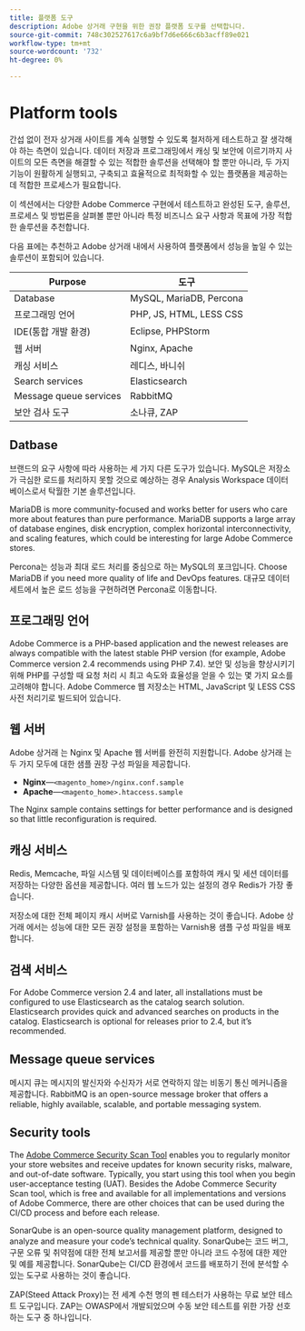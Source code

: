 ```yaml
---
title: 플랫폼 도구
description: Adobe 상거래 구현을 위한 권장 플랫폼 도구를 선택합니다.
source-git-commit: 748c302527617c6a9bf7d6e666c6b3acff89e021
workflow-type: tm+mt
source-wordcount: '732'
ht-degree: 0%

---
```



# Platform tools

간섭 없이 전자 상거래 사이트를 계속 실행할 수 있도록 철저하게 테스트하고 잘 생각해야 하는 측면이 있습니다. 데이터 저장과 프로그래밍에서 캐싱 및 보안에 이르기까지 사이트의 모든 측면을 해결할 수 있는 적합한 솔루션을 선택해야 할 뿐만 아니라, 두 가지 기능이 원활하게 실행되고, 구축되고 효율적으로 최적화할 수 있는 플랫폼을 제공하는 데 적합한 프로세스가 필요합니다.

이 섹션에서는 다양한 Adobe Commerce 구현에서 테스트하고 완성된 도구, 솔루션, 프로세스 및 방법론을 살펴볼 뿐만 아니라 특정 비즈니스 요구 사항과 목표에 가장 적합한 솔루션을 추천합니다.

다음 표에는 추천하고 Adobe 상거래 내에서 사용하여 플랫폼에서 성능을 높일 수 있는 솔루션이 포함되어 있습니다.

| Purpose | 도구 |
|------------------------------------------|-------------------------|
| Database | MySQL, MariaDB, Percona |
| 프로그래밍 언어 | PHP, JS, HTML, LESS CSS |
| IDE(통합 개발 환경) | Eclipse, PHPStorm |
| 웹 서버 | Nginx, Apache |
| 캐싱 서비스 | 레디스, 바니쉬 |
| Search services | Elasticsearch |
| Message queue services | RabbitMQ |
| 보안 검사 도구 | 소나큐, ZAP |

## Datbase

브랜드의 요구 사항에 따라 사용하는 세 가지 다른 도구가 있습니다. MySQL은 저장소가 극심한 로드를 처리하지 못할 것으로 예상하는 경우 Analysis Workspace 데이터베이스로서 탁월한 기본 솔루션입니다.

MariaDB is more community-focused and works better for users who care more about features than pure performance. MariaDB supports a large array of database engines, disk encryption, complex horizontal interconnectivity, and scaling features, which could be interesting for large Adobe Commerce stores.

Percona는 성능과 최대 로드 처리를 중심으로 하는 MySQL의 포크입니다. Choose MariaDB if you need more quality of life and DevOps features. 대규모 데이터 세트에서 높은 로드 성능을 구현하려면 Percona로 이동합니다.

## 프로그래밍 언어

Adobe Commerce is a PHP-based application and the newest releases are always compatible with the latest stable PHP version (for example, Adobe Commerce version 2.4 recommends using PHP 7.4). 보안 및 성능을 향상시키기 위해 PHP를 구성할 때 요청 처리 시 최고 속도와 효율성을 얻을 수 있는 몇 가지 요소를 고려해야 합니다. Adobe Commerce 웹 저장소는 HTML, JavaScript 및 LESS CSS 사전 처리기로 빌드되어 있습니다.

## 웹 서버

Adobe 상거래 는 Nginx 및 Apache 웹 서버를 완전히 지원합니다. Adobe 상거래 는 두 가지 모두에 대한 샘플 권장 구성 파일을 제공합니다.

- **Nginx**—`<magento_home>/nginx.conf.sample`
- **Apache**—`<magento_home>.htaccess.sample`

The Nginx sample contains settings for better performance and is designed so that little reconfiguration is required.

## 캐싱 서비스

Redis, Memcache, 파일 시스템 및 데이터베이스를 포함하여 캐시 및 세션 데이터를 저장하는 다양한 옵션을 제공합니다. 여러 웹 노드가 있는 설정의 경우 Redis가 가장 좋습니다.

저장소에 대한 전체 페이지 캐시 서버로 Varnish를 사용하는 것이 좋습니다. Adobe 상거래 에서는 성능에 대한 모든 권장 설정을 포함하는 Varnish용 샘플 구성 파일을 배포합니다.

## 검색 서비스

For Adobe Commerce version 2.4 and later, all installations must be configured to use Elasticsearch as the catalog search solution. Elasticsearch provides quick and advanced searches on products in the catalog. Elasticsearch is optional for releases prior to 2.4, but it’s recommended.

## Message queue services

메시지 큐는 메시지의 발신자와 수신자가 서로 연락하지 않는 비동기 통신 메커니즘을 제공합니다. RabbitMQ is an open-source message broker that offers a reliable, highly available, scalable, and portable messaging system.

## Security tools

The [Adobe Commerce Security Scan Tool](https://docs.magento.com/user-guide/magento/security-scan.html) enables you to regularly monitor your store websites and receive updates for known security risks, malware, and out-of-date software. Typically, you start using this tool when you begin user-acceptance testing (UAT). Besides the Adobe Commerce Security Scan tool, which is free and available for all implementations and versions of Adobe Commerce, there are other choices that can be used during the CI/CD process and before each release.

SonarQube is an open-source quality management platform, designed to analyze and measure your code’s technical quality. SonarQube는 코드 버그, 구문 오류 및 취약점에 대한 전체 보고서를 제공할 뿐만 아니라 코드 수정에 대한 제안 및 예를 제공합니다. SonarQube는 CI/CD 환경에서 코드를 배포하기 전에 분석할 수 있는 도구로 사용하는 것이 좋습니다.

ZAP(Steed Attack Proxy)는 전 세계 수천 명의 펜 테스터가 사용하는 무료 보안 테스트 도구입니다. ZAP는 OWASP에서 개발되었으며 수동 보안 테스트를 위한 가장 선호하는 도구 중 하나입니다.

